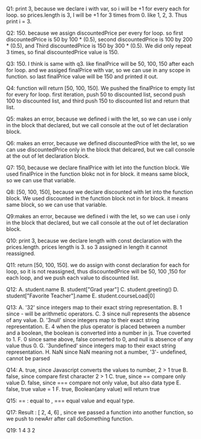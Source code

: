 Q1: print 3, because we declare i with var, so i will be +1 for every each for loop. so prices.length is 3, I will be +1 for 3 times from 0. like 1, 2, 3. Thus print i = 3.

Q2: 150. because we assign discountedPrice per every for loop. so first discountedPrice is 50 by 100 * (0.5), second discountedPrice is 100 by 200 * (0.5), and Third discountedPrice is 150 by 300 * (0.5). We did only repeat 3 times, so final discountedPrice value is 150. 

Q3: 150. I think is same with q3. like finalPrice will be 50, 100, 150 after each for loop. and we assiged finalPrice with var, so we can use in any scope in function. so last finalPrice value will be 150 and printed it out.

Q4: function will return [50, 100, 150]. We pushed the finalPrice to empty list for every for loop. first iteration, push 50 to discounted list, second push 100 to discounted list, and third push 150 to discounted list and return that list.

Q5: makes an error, because we defined i with the let, so we can use i only in the block that declared, but we call console at the out of let declaration block.

Q6: makes an error, because we defined discountedPrice with the let, so we can use discountedPrice only in the block that delcared, but we call console at the out of let declaration block.

Q7: 150, because we declare finalPrice with let into the function block. We used finalPrice in the function blokc not in for block. it means same block, so we can use that variable.

Q8: [50, 100, 150],  because we declare discounted with let into the function block. We used discounted in the function block not in for block. it means same block, so we can use that variable.

Q9:makes an error, because we defined i with the let, so we can use i only in the block that declared, but we call console at the out of let declaration block.

Q10: print 3, because we declare length with const declaration with the prices.length. prices length is 3. so 3 assigned in length it cannot reassigned.

Q11: return [50, 100, 150]. we do assign with const declaration for each for loop, so it is not reassigned, thus discountedPrice will be 50, 100 ,150 for each loop, and we push each value to discounted list. 

Q12: A. student.name
     B. student["Grad year"]
     C. student.greeting()
     D. student["Favorite Teacher"].name
     E. student.courseLoad[0]

Q13: A. '32' since integers map to their exact string representation.
     B. 1  since - will be arithmetic operators.
     C. 3  since null represents the absence of any value.
     D. '3null' since integers map to their exact string representation.
     E. 4 when the plus operator is placed between a number and a boolean, the boolean is converted into a number in js. True coverted to 1.
     F. 0  since same above, false converted to 0, and null is absence of any value thus 0.
     G. '3undefined' since integers map to their exact string representation.
     H. NaN since NaN meaning not a number, '3'- undefined, cannot be parsed

Q14: A. true, since Javascript converts the values to number, 2 > 1 true
     B. false, since compare first character 2 > 1 
     C. true, since == compare only value 
     D. false, since === compare not only value, but also data type
     E. false, true value = 1
     F. true, Boolean(any value) will return true

Q15: == : equal to , === equal value and equal type.

Q17: Result : [ 2, 4, 6] , since we passed a function into another function, so we push to newArr after call doSomething function.

Q19: 1 4 3 2
